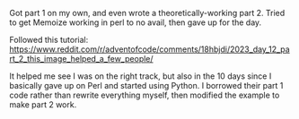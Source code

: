 Got part 1 on my own, and even wrote a theoretically-working part 2. Tried to get Memoize working in perl to no avail, then gave up for the day.

Followed this tutorial: https://www.reddit.com/r/adventofcode/comments/18hbjdi/2023_day_12_part_2_this_image_helped_a_few_people/

It helped me see I was on the right track, but also in the 10 days since I basically gave up on Perl and started using Python. I borrowed their part 1 code rather than rewrite everything myself, then modified the example to make part 2 work.
